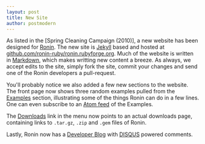 ```yaml
---
layout: post
title: New Site
author: postmodern
---
```


As listed in the [Spring Cleaning Campaign (2010)], a new website has been
designed for [Ronin](/). The new site is
[Jekyll](http://github.com/mojombo/jekyll) based and hosted at
[github.com/ronin-ruby/ronin.rubyforge.org](http://github.com/ronin-ruby/ronin.rubyforge.org). Much of the website is written in
[Markdown](http://daringfireball.net/projects/markdown/), which makes
writting new content a breeze. As always, we accept edits to the site,
simply fork the site, commit your changes and send one of the Ronin
developers a pull-request.

You'll probably notice we also added a few new sections to the website.
The front page now shows three random examples pulled from the
[Examples](/examples/) section, illustrating some of the things Ronin
can do in a few lines. One can even subscribe to an
[Atom feed](/examples/atom.xml) of the Examples.

The [Downloads](/downloads/) link in the menu now points to an actual
downloads page, containing links to `.tar.gz`, `.zip` and `.gem` files
of Ronin.

Lastly, Ronin now has a [Developer Blog](/blog/) with
[DISQUS](http://disqus.com/) powered comments.

